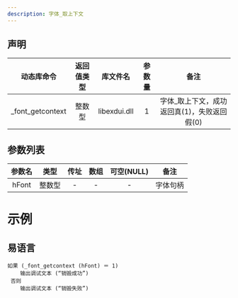 ```yaml
---
description: 字体_取上下文
---
```





## 声明

|动态库命令| 返回值类型|库文件名|参数量| 备注|
|:--:|:--:|:--:|:--:|:--:|
| _font_getcontext |  整数型 |  libexdui.dll | 1 | 字体_取上下文，成功返回真(1)，失败返回假(0) |

## 参数列表

| 参数名 |  类型  | 传址 | 数组 | 可空(NULL) |   备注   |
| :----: | :----: | :--: | :--: | :--------: | :------: |
| hFont  | 整数型 |  -   |  -   |     -      | 字体句柄 |


# 示例

## 易语言

```basic
如果 (_font_getcontext (hFont) ＝ 1)
    输出调试文本 (“销毁成功”)
 否则
    输出调试文本 (“销毁失败”)
```

